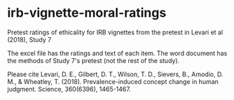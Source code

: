 # irb-vignette-moral-ratings
Pretest ratings of ethicality for IRB vignettes from the pretest in Levari et al (2018), Study 7

The excel file has the ratings and text of each item. The word document has the methods of Study 7's pretest (not the rest of the study).

Please cite Levari, D. E., Gilbert, D. T., Wilson, T. D., Sievers, B., Amodio, D. M., & Wheatley, T. (2018). Prevalence-induced concept change in human judgment. Science, 360(6396), 1465-1467.
